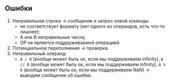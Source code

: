 ## Ошибки

1. Неправильная строка -> сообщение и запрос новой команды
    - не соответствует формату (нет одного из операндов, есть что-то лишнее);
    - A или B неправильные числа;
    - OP не является поддерживаемой операцией
1. Потенциальное переполнение -> проверка.
1. Неправильный операнд:
    - `A / 0` (вообще может быть ок, если мы поддерживаем infinity), `A // 0` (вообще может быть ок, если мы поддерживаем infinity), `A % 0` (вообще может быть ок, если мы поддерживаем NaN) -> выводим сообщение об ошибке.
